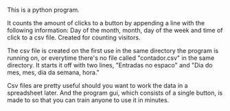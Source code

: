 This is a python program.

It counts the amount of clicks to a button by appending a line with the following information: Day of the month, month, day of the week and time of click to a csv file. Created for counting visitors.

The csv file is created on the first use in the same directory the program is running on, or everytime there's no file called "contador.csv" in the same directory. It starts it off with two lines, "Entradas no espaco" and "Dia do mes, mes, dia da semana, hora."

Csv files are pretty useful should you want to work the data in a spreadsheet later. And the program gui, which consists of a single button, is made to so that you can train anyone to use it in minutes.
